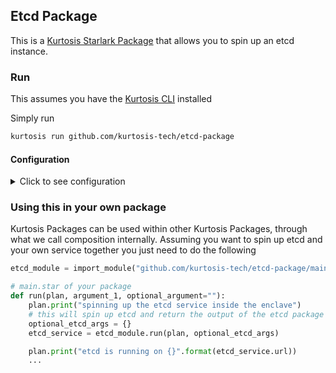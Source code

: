 ## Etcd Package

This is a [Kurtosis Starlark Package](https://docs.kurtosis.com/quickstart) that allows you to spin up an etcd instance.

### Run

This assumes you have the [Kurtosis CLI](https://docs.kurtosis.com/cli) installed

Simply run

```bash
kurtosis run github.com/kurtosis-tech/etcd-package
```

#### Configuration

<details>
    <summary>Click to see configuration</summary>

You can configure this package using a JSON structure as an argument to the `kurtosis run` function. The full structure that this package accepts is as follows, with default values shown (note that the `//` lines are not valid JSON and should be removed!):

```javascript
{
    // The name to give the new etcd service
    "etcd_name": "etcd",

    // The image to run
    "etcd_image": "softlang/etcd-alpine:v3.4.14",

    // The client port number to listen on and advertise
    "etcd_client_port": 2379,

    // Additional environment variables that will be set on the container
    "etcd_env_vars": {}
}
```

These arguments can either be provided manually:

```bash
kurtosis run github.com/kurtosis-tech/etcd-package '{"etcd_image":"softlang/etcd-alpine:v3.4.14"}'
```

or by loading via a file, for instance using the [args.json](args.json) file in this repo:

```bash
kurtosis run github.com/kurtosis-tech/etcd-package --enclave etcd "$(cat args.json)"
```

</details>

### Using this in your own package

Kurtosis Packages can be used within other Kurtosis Packages, through what we call composition internally. Assuming you want to spin up etcd and your own service
together you just need to do the following

```py
etcd_module = import_module("github.com/kurtosis-tech/etcd-package/main.star")

# main.star of your package
def run(plan, argument_1, optional_argument=""):
    plan.print("spinning up the etcd service inside the enclave")
    # this will spin up etcd and return the output of the etcd package
    optional_etcd_args = {}
    etcd_service = etcd_module.run(plan, optional_etcd_args)

    plan.print("etcd is running on {}".format(etcd_service.url))
    ...
```
